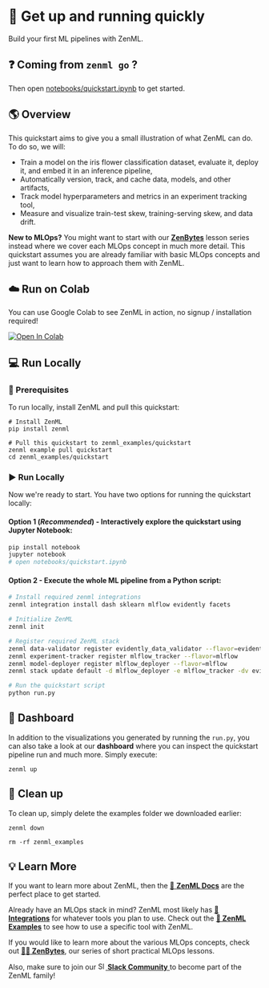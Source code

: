 # :running: Get up and running quickly

Build your first ML pipelines with ZenML.

## :question: Coming from `zenml go` ?
Then open [notebooks/quickstart.ipynb](notebooks/quickstart.ipynb) to get started.

## :earth_americas: Overview

This quickstart aims to give you a small illustration of what ZenML can do. To do so, we will:
- Train a model on the iris flower classification dataset, evaluate it, deploy it, and embed it in an inference pipeline,
- Automatically version, track, and cache data, models, and other artifacts,
- Track model hyperparameters and metrics in an experiment tracking tool,
- Measure and visualize train-test skew, training-serving skew, and data drift.

**New to MLOps?** You might want to start with our [**ZenBytes**](https://github.com/zenml-io/zenbytes) lesson series instead where we cover each MLOps concept in much more detail. This quickstart assumes you are already familiar with basic MLOps concepts and just want to learn how to approach them with ZenML.

## :cloud: Run on Colab
You can use Google Colab to see ZenML in action, no signup / installation required!

<a href="https://colab.research.google.com/github/zenml-io/zenml/blob/main/examples/quickstart/notebooks/quickstart.ipynb" target="_parent"><img src="https://colab.research.google.com/assets/colab-badge.svg" alt="Open In Colab"/></a>

## :computer: Run Locally

### :page_facing_up: Prerequisites 
To run locally, install ZenML and pull this quickstart:

```shell
# Install ZenML
pip install zenml

# Pull this quickstart to zenml_examples/quickstart
zenml example pull quickstart
cd zenml_examples/quickstart
```

### :arrow_forward: Run Locally
Now we're ready to start. You have two options for running the quickstart locally:

#### Option 1 (*Recommended*) - Interactively explore the quickstart using Jupyter Notebook:
```bash
pip install notebook
jupyter notebook
# open notebooks/quickstart.ipynb
```

#### Option 2 - Execute the whole ML pipeline from a Python script:
```bash
# Install required zenml integrations
zenml integration install dash sklearn mlflow evidently facets

# Initialize ZenML
zenml init

# Register required ZenML stack
zenml data-validator register evidently_data_validator --flavor=evidently
zenml experiment-tracker register mlflow_tracker --flavor=mlflow
zenml model-deployer register mlflow_deployer --flavor=mlflow
zenml stack update default -d mlflow_deployer -e mlflow_tracker -dv evidently_data_validator

# Run the quickstart script
python run.py
```

## :dart: Dashboard

In addition to the visualizations you generated by running the `run.py`, you 
can also take a look at our **dashboard** where you can inspect the quickstart 
pipeline run and much more. Simply execute:

```shell
zenml up
```

## :sponge: Clean up

To clean up, simply delete the examples folder we downloaded earlier:

```shell
zenml down

rm -rf zenml_examples
```

## :bulb: Learn More

If you want to learn more about ZenML, 
then the [:page_facing_up: **ZenML Docs**](https://docs.zenml.io/) 
are the perfect place to get started.

Already have an MLOps stack in mind?
ZenML most likely has
[**:link: Integrations**](https://docs.zenml.io/mlops-stacks/integrations) 
for whatever tools you plan to use. Check out the
[**:pray: ZenML Examples**](https://github.com/zenml-io/zenml/tree/main/examples)
to see how to use a specific tool with ZenML.

If you would like to learn more about the various MLOps concepts, check out
[**:teacher: ZenBytes**](https://github.com/zenml-io/zenbytes),
our series of short practical MLOps lessons.

Also, make sure to join our <a href="https://zenml.io/slack-invite" target="_blank">
    <img width="15" src="https://cdn3.iconfinder.com/data/icons/logos-and-brands-adobe/512/306_Slack-512.png" alt="Slack"/>
    <b>Slack Community</b> 
</a> to become part of the ZenML family!